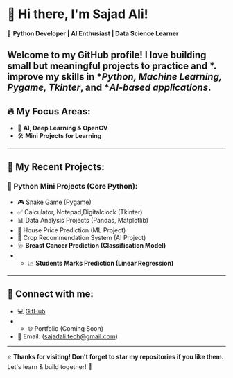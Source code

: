 # 👋 Hi there, I'm Sajad Ali!

🎯 **Python Developer | AI Enthusiast | Data Science Learner**

Welcome to my GitHub profile! I love building small but meaningful projects to practice and *.
improve my skills in **Python, Machine Learning, Pygame, Tkinter*, and **AI-based applications*.
---

## 🔥 My Focus Areas:
- 🤖 **AI, Deep Learning & OpenCV**
- 🛠️ **Mini Projects for Learning**

---

## 📂 My Recent Projects:
### 🐍 Python Mini Projects (Core Python):
- 🎮 Snake Game (Pygame)
- ✅ Calculator, Notepad,Digitalclock (Tkinter)
- 📊 Data Analysis Projects (Pandas, Matplotlib)
- 🏡 House Price Prediction (ML Project)
- 🌾 Crop Recommendation System (AI Project)
- 🩺 **Breast Cancer Prediction (Classification Model)**
- - 📈 **Students Marks Prediction (Linear Regression)**
---

## 🚀 Connect with me:
- 💻 [GitHub](https://github.com/SajadaliAI)
- - 🌐 Portfolio (Coming Soon)
- 📧 Email: (sajadali.tech@gmail.com)

---

⭐ **Thanks for visiting! Don't forget to star my repositories if you like them.**  
Let's learn & build together! 🚀

